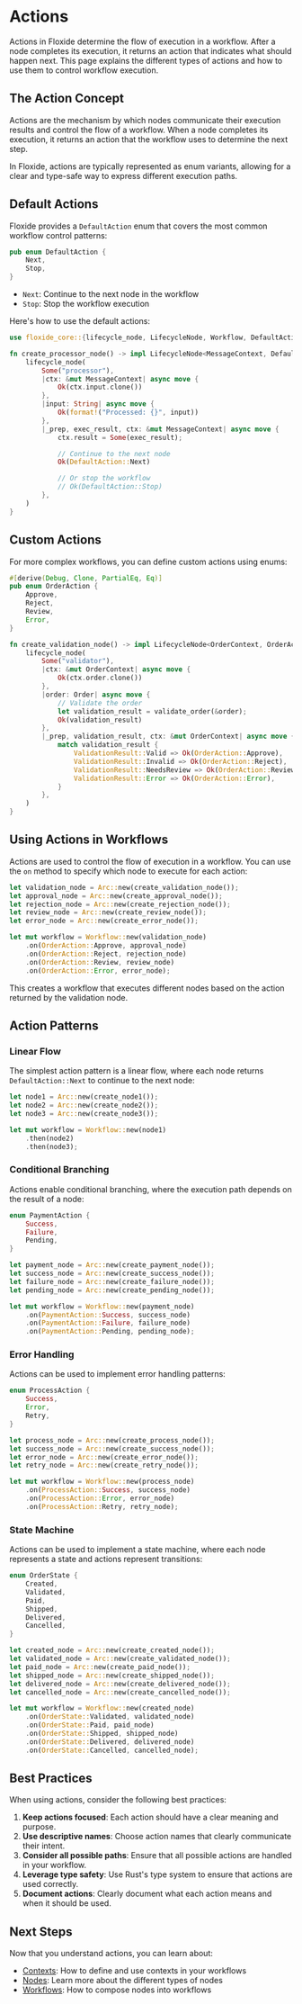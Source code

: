 # Actions

Actions in Floxide determine the flow of execution in a workflow. After a node completes its execution, it returns an action that indicates what should happen next. This page explains the different types of actions and how to use them to control workflow execution.

## The Action Concept

Actions are the mechanism by which nodes communicate their execution results and control the flow of a workflow. When a node completes its execution, it returns an action that the workflow uses to determine the next step.

In Floxide, actions are typically represented as enum variants, allowing for a clear and type-safe way to express different execution paths.

## Default Actions

Floxide provides a `DefaultAction` enum that covers the most common workflow control patterns:

```rust
pub enum DefaultAction {
    Next,
    Stop,
}
```

- `Next`: Continue to the next node in the workflow
- `Stop`: Stop the workflow execution

Here's how to use the default actions:

```rust
use floxide_core::{lifecycle_node, LifecycleNode, Workflow, DefaultAction};

fn create_processor_node() -> impl LifecycleNode<MessageContext, DefaultAction> {
    lifecycle_node(
        Some("processor"),
        |ctx: &mut MessageContext| async move {
            Ok(ctx.input.clone())
        },
        |input: String| async move {
            Ok(format!("Processed: {}", input))
        },
        |_prep, exec_result, ctx: &mut MessageContext| async move {
            ctx.result = Some(exec_result);

            // Continue to the next node
            Ok(DefaultAction::Next)

            // Or stop the workflow
            // Ok(DefaultAction::Stop)
        },
    )
}
```

## Custom Actions

For more complex workflows, you can define custom actions using enums:

```rust
#[derive(Debug, Clone, PartialEq, Eq)]
pub enum OrderAction {
    Approve,
    Reject,
    Review,
    Error,
}

fn create_validation_node() -> impl LifecycleNode<OrderContext, OrderAction> {
    lifecycle_node(
        Some("validator"),
        |ctx: &mut OrderContext| async move {
            Ok(ctx.order.clone())
        },
        |order: Order| async move {
            // Validate the order
            let validation_result = validate_order(&order);
            Ok(validation_result)
        },
        |_prep, validation_result, ctx: &mut OrderContext| async move {
            match validation_result {
                ValidationResult::Valid => Ok(OrderAction::Approve),
                ValidationResult::Invalid => Ok(OrderAction::Reject),
                ValidationResult::NeedsReview => Ok(OrderAction::Review),
                ValidationResult::Error => Ok(OrderAction::Error),
            }
        },
    )
}
```

## Using Actions in Workflows

Actions are used to control the flow of execution in a workflow. You can use the `on` method to specify which node to execute for each action:

```rust
let validation_node = Arc::new(create_validation_node());
let approval_node = Arc::new(create_approval_node());
let rejection_node = Arc::new(create_rejection_node());
let review_node = Arc::new(create_review_node());
let error_node = Arc::new(create_error_node());

let mut workflow = Workflow::new(validation_node)
    .on(OrderAction::Approve, approval_node)
    .on(OrderAction::Reject, rejection_node)
    .on(OrderAction::Review, review_node)
    .on(OrderAction::Error, error_node);
```

This creates a workflow that executes different nodes based on the action returned by the validation node.

## Action Patterns

### Linear Flow

The simplest action pattern is a linear flow, where each node returns `DefaultAction::Next` to continue to the next node:

```rust
let node1 = Arc::new(create_node1());
let node2 = Arc::new(create_node2());
let node3 = Arc::new(create_node3());

let mut workflow = Workflow::new(node1)
    .then(node2)
    .then(node3);
```

### Conditional Branching

Actions enable conditional branching, where the execution path depends on the result of a node:

```rust
enum PaymentAction {
    Success,
    Failure,
    Pending,
}

let payment_node = Arc::new(create_payment_node());
let success_node = Arc::new(create_success_node());
let failure_node = Arc::new(create_failure_node());
let pending_node = Arc::new(create_pending_node());

let mut workflow = Workflow::new(payment_node)
    .on(PaymentAction::Success, success_node)
    .on(PaymentAction::Failure, failure_node)
    .on(PaymentAction::Pending, pending_node);
```

### Error Handling

Actions can be used to implement error handling patterns:

```rust
enum ProcessAction {
    Success,
    Error,
    Retry,
}

let process_node = Arc::new(create_process_node());
let success_node = Arc::new(create_success_node());
let error_node = Arc::new(create_error_node());
let retry_node = Arc::new(create_retry_node());

let mut workflow = Workflow::new(process_node)
    .on(ProcessAction::Success, success_node)
    .on(ProcessAction::Error, error_node)
    .on(ProcessAction::Retry, retry_node);
```

### State Machine

Actions can be used to implement a state machine, where each node represents a state and actions represent transitions:

```rust
enum OrderState {
    Created,
    Validated,
    Paid,
    Shipped,
    Delivered,
    Cancelled,
}

let created_node = Arc::new(create_created_node());
let validated_node = Arc::new(create_validated_node());
let paid_node = Arc::new(create_paid_node());
let shipped_node = Arc::new(create_shipped_node());
let delivered_node = Arc::new(create_delivered_node());
let cancelled_node = Arc::new(create_cancelled_node());

let mut workflow = Workflow::new(created_node)
    .on(OrderState::Validated, validated_node)
    .on(OrderState::Paid, paid_node)
    .on(OrderState::Shipped, shipped_node)
    .on(OrderState::Delivered, delivered_node)
    .on(OrderState::Cancelled, cancelled_node);
```

## Best Practices

When using actions, consider the following best practices:

1. **Keep actions focused**: Each action should have a clear meaning and purpose.
2. **Use descriptive names**: Choose action names that clearly communicate their intent.
3. **Consider all possible paths**: Ensure that all possible actions are handled in your workflow.
4. **Leverage type safety**: Use Rust's type system to ensure that actions are used correctly.
5. **Document actions**: Clearly document what each action means and when it should be used.

## Next Steps

Now that you understand actions, you can learn about:

- [Contexts](contexts.md): How to define and use contexts in your workflows
- [Nodes](nodes.md): Learn more about the different types of nodes
- [Workflows](workflows.md): How to compose nodes into workflows
